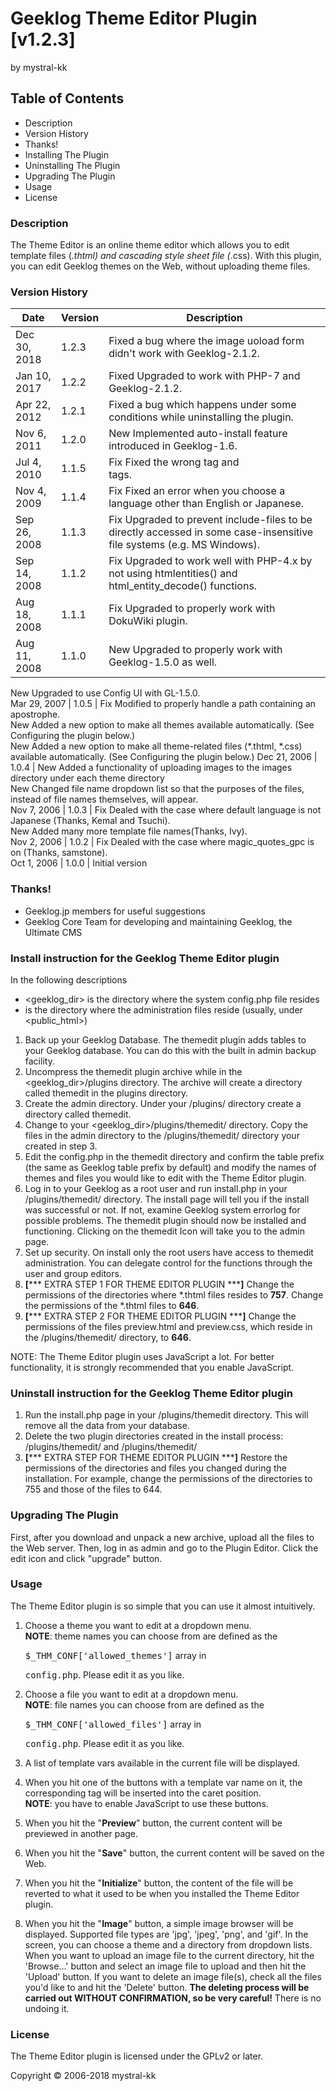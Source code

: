 Geeklog Theme Editor Plugin [v1.2.3]
====================================
by mystral-kk 

Table of Contents
-----------------

* Description
* Version History
* Thanks!
* Installing The Plugin
* Uninstalling The Plugin
* Upgrading The Plugin
* Usage
* License

### Description

The Theme Editor is an online theme editor which allows you to edit template files (*.thtml) and cascading style sheet file (*.css).  With this plugin, you can edit Geeklog themes on the Web, without uploading theme files.

### Version History

Date         | Version | Description                                                                                                                                                                                                                                                                                                                                                                                    
------------ | ------- | -----------------------------------------------------------------------------------------------------------------------------------------------------------------------------------------------------------------------------------------------------------------------------------------------------------------------------------------------------------------------------------------------
Dec 30, 2018 | 1.2.3   | <span class="fixed">Fixed</span> a bug where the image uoload form didn't work with Geeklog-2.1.2.                                                                                                                                                                                                                                                                                             
Jan 10, 2017 | 1.2.2   | <span class="fixed">Fixed</span> Upgraded to work with PHP-7 and Geeklog-2.1.2.                                                                                                                                                                                                                                                                                                                
Apr 22, 2012 | 1.2.1   | <span class="fixed">Fixed</span> a bug which happens under some conditions while uninstalling the plugin.                                                                                                                                                                                                                                                                                      
Nov 6, 2011  | 1.2.0   | <span class="new">New</span> Implemented auto-install feature introduced in Geeklog-1.6.                                                                                                                                                                                                                                                                                                       
Jul 4, 2010  | 1.1.5   | <span class="fixed">Fix</span> Fixed the wrong <meta> tag and <br> tags.                                                                                                                                                                                                                                                                                                                       
Nov 4, 2009  | 1.1.4   | <span class="fixed">Fix</span> Fixed an error when you choose a language other than English or Japanese.                                                                                                                                                                                                                                                                                       
Sep 26, 2008 | 1.1.3   | <span class="fixed">Fix</span> Upgraded to prevent include-files to be directly accessed in some case-insensitive file systems (e.g. MS Windows).                                                                                                                                                                                                                                              
Sep 14, 2008 | 1.1.2   | <span class="fixed">Fix</span> Upgraded to work well with PHP-4.x by not using htmlentities() and html_entity_decode() functions.                                                                                                                                                                                                                                                              
Aug 18, 2008 | 1.1.1   | <span class="fixed">Fix</span> Upgraded to properly work with DokuWiki plugin.                                                                                                                                                                                                                                                                                                                 
Aug 11, 2008 | 1.1.0   | <span class="new">New</span> Upgraded to properly work with Geeklog-1.5.0 as well.  
<span class="fixed">New</span> Upgraded to use Config UI with GL-1.5.0.                                                                                                                                                                                                                                   
Mar 29, 2007 | 1.0.5   | <span class="fixed">Fix</span> Modified to properly handle a path containing an apostrophe.  
<span class="new">New</span> Added a new option to make all themes available automatically.  (See Configuring the plugin below.)  
<span class="new">New</span> Added a new option to make all theme-related files (*.thtml, *.css) available automatically.  (See Configuring the plugin below.)
Dec 21, 2006 | 1.0.4   | <span class="new">New</span> Added a functionality of uploading images to the images directory under each theme directory  
<span class="new">New</span> Changed file name dropdown list so that the purposes of the files, instead of file names themselves, will appear.                                                                                                                     
Nov 7, 2006  | 1.0.3   | <span class="fixed">Fix</span> Dealed with the case where default language is not Japanese (Thanks, Kemal and Tsuchi).  
<span class="new">New</span> Added many more template file names(Thanks, Ivy).                                                                                                                                                                                        
Nov 2, 2006  | 1.0.2   | <span class="fixed">Fix</span> Dealed with the case where magic_quotes_gpc is on (Thanks, samstone).                                                                                                                                                                                                                                                                                           
Oct 1, 2006  | 1.0.0   | Initial version                                                                                                                                                                                                                                                                                                                                                                                

### Thanks!

* Geeklog.jp members for useful suggestions
* Geeklog Core Team for developing and maintaining Geeklog, the Ultimate CMS

### Install instruction for the Geeklog Theme Editor plugin

In the following descriptions

* <span class="geeklog"><geeklog_dir></span> is the directory where the system config.php file resides
* <span class="admin"><admin></span> is the directory where the administration files reside (usually, under <span class="public"><public_html></span>)

1.  Back up your Geeklog Database.  The themedit plugin adds tables to your Geeklog database.  You can do this with the built in admin backup facility.
2.  Uncompress the themedit plugin archive while in the <span class="geeklog"><geeklog_dir></span>/plugins directory.  The archive will create a directory called themedit in the plugins directory.
3.  Create the admin directory.  Under your <span class="admin"><admin></span>/plugins/ directory create a directory called themedit.
4.  Change to your <span class="geeklog"><geeklog_dir></span>/plugins/themedit/ directory.  Copy the files in the admin directory to the <span class="admin"><admin></span>/plugins/themedit/ directory your created in step 3.
5.  Edit the config.php in the themedit directory and confirm the table prefix (the same as Geeklog table prefix by default) and modify the names of themes and files you would like to edit with the Theme Editor plugin.
6.  Log in to your Geeklog as a root user and run install.php in your <span class="admin"><admin></span>/plugins/themedit/ directory.  The install page will tell you if the install was successful or not.  If not, examine Geeklog system errorlog for possible problems.  The themedit plugin should now be installed and functioning.  Clicking on the themedit Icon will take you to the admin page.
7.  Set up security.  On install only the root users have access to themedit administration.  You can delegate control for the functions through the user and group editors.
8.  **[***** EXTRA STEP 1 FOR THEME EDITOR PLUGIN *****]**  Change the permissions of the directories where *.thtml files resides to **757**.  Change the permissions of the *.thtml files to **646**.
9.  **[***** EXTRA STEP 2 FOR THEME EDITOR PLUGIN *****]**  Change the permissions of the files preview.html and preview.css, which reside in the <span class="admin"><admin></span>/plugins/themedit/ directory, to **646**.

NOTE: The Theme Editor plugin uses JavaScript a lot.  For better functionality, it is strongly recommended that you enable JavaScript.

### Uninstall instruction for the Geeklog Theme Editor plugin

1.  Run the install.php page in your <span class="admin"><admin></span>/plugins/themedit directory.  This will remove all the data from your database.
2.  Delete the two plugin directories created in the install process:  <span class="geeklog"><geeklog-dir></span>/plugins/themedit/ and <span class="admin"><admin></span>/plugins/themedit/
3.  **[***** EXTRA STEP FOR THEME EDITOR PLUGIN *****]**  Restore the permissions of the directories and files you changed during the installation.  For example, change the permissions of the directories to 755 and those of the files to 644.

### Upgrading The Plugin

First, after you download and unpack a new archive, upload all the files to the Web server.  Then, log in as admin and go to the Plugin Editor.  Click the edit icon and click "upgrade" button.

### Usage

The Theme Editor plugin is so simple that you can use it almost intuitively.

1.  Choose a theme you want to edit at a dropdown menu.  
    **NOTE**: theme names you can choose from are defined as the 

    <tt>$_THM_CONF['allowed_themes']</tt> array in 

    <tt>config.php</tt>.  Please edit it as you like.

2.  Choose a file you want to edit at a dropdown menu.  
    **NOTE**: file names you can choose from are defined as the 

    <tt>$_THM_CONF['allowed_files']</tt> array in 

    <tt>config.php</tt>.  Please edit it as you like.

3.  A list of template vars available in the current file will be displayed.
4.  When you hit one of the buttons with a template var name on it, the corresponding tag will be inserted into the caret position.  
    **NOTE**: you have to enable JavaScript to use these buttons.
5.  When you hit the "**Preview**" button, the current content will be previewed in another page.
6.  When you hit the "**Save**" button, the current content will be saved on the Web.
7.  When you hit the "**Initialize**" button, the content of the file will be reverted to what it used to be when you installed the Theme Editor plugin.
8.  When you hit the "**Image**" button, a simple image browser will be displayed.  Supported file types are 'jpg', 'jpeg', 'png', and 'gif'.  In the screen, you can choose a theme and a directory from dropdown lists.  When you want to upload an image file to the current directory, hit the 'Browse...' button and select an image file to upload and then hit the 'Upload' button.  If you want to delete an image file(s), check all the files you'd like to and hit the 'Delete' button.  **The deleting process will be carried out WITHOUT CONFIRMATION, so be very careful!**  There is no undoing it.

### License

The Theme Editor plugin is licensed under the GPLv2 or later.

<div id="copyright">Copyright © 2006-2018 mystral-kk</div>
